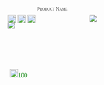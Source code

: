 <div class="prod">
    <div class="name">Product Name</div>
    <div class="image">
      <a href="detail.jsp?id=1"><img src="thumb1.gif" /></a>
    </div>
    <div class="price"><img src="Dollar.png" />100</div>
    <div class="buttons">
        <a href="?send=1"><img src="Letter.png" /></a>
        <a href="?mark=1"><img src="Favourites.png" /></a>
        <a href="?add=1"><img src="Add.png" /></a>
    </div>
    <img class="icon" src="promo_icon.gif" />
</div>
<style type="text/css">
    .prod {
        width: 200px;
        height: 150px;
        border: 1px soild lightgrey;
        display: inline-block;
        margin: 30px 10px 0px 10px;
        position: relative;
    }
    .prod >* { /*-- tất cả các thẻ con của .box --*/
        position: absolute;
        text-align: center;
    }
    .prod .icon {
        right: 0px;
        top: 0px;
    }
    .prod .name {
        top: -20px; /*--hiện ngoài .box--*/
        width: inherit; /*--cùng chiều rộng với .box--*/
        font-family: Verdana;
        font-size: 11px;
        font-variant: small-caps;
    }
    .prod .image {
        margin-top: 15px;
        width: inhenrit;
    }
    .prod .price {
        left: 5px;
        bottom: 5px;
        font-family: Impact;
        color: Green;
    }
    .prod .price img, .prod .buttons img {
        width: 18px;
        height: 18px;
    }
  </style>
        
